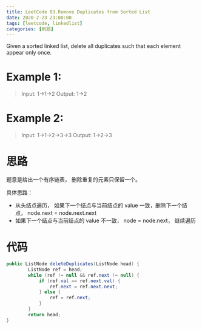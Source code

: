 ```yaml
---
title: LeetCode 83.Remove Duplicates from Sorted List
date: 2020-2-23 23:00:00
tags: [leetcode, linkedlist]
categories: [刷题]
---
```


Given a sorted linked list, delete all duplicates such that each element appear only once.

<!--more-->

# Example 1:

> Input: 1->1->2
> Output: 1->2


# Example 2:

> Input: 1->1->2->3->3
> Output: 1->2->3


# 思路
题意是给出一个有序链表， 删除重复的元素只保留一个。

具体思路：

* 从头结点遍历， 如果下一个结点与当前结点的 value 一致，删除下一个结点， node.next = node.next.next
* 如果下一个结点与当前结点的 value 不一致， node = node.next， 继续遍历

# 代码

```java
public ListNode deleteDuplicates(ListNode head) {
        ListNode ref = head;
        while (ref != null && ref.next != null) {
            if (ref.val == ref.next.val) {
                ref.next = ref.next.next;
            } else {
                ref = ref.next;
            }
        }
        return head;
}
```